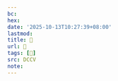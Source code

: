 ```yaml
---
bc:
hex:
date: '2025-10-13T10:27:39+08:00'
lastmod:
title: 􅈿
url: 􅈿
tags: [𩋩]
src: DCCV
note:
---
```

